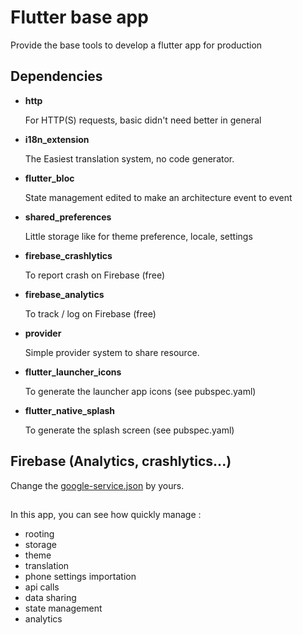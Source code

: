 # Flutter base app

Provide the base tools to develop a flutter app for production

## Dependencies

- **http**

  For HTTP(S) requests, basic  didn't need better in general
 
- **i18n_extension**

  The Easiest translation system, no code generator.

- **flutter_bloc**
 
  State management edited to make an architecture event to event

- **shared_preferences**
 
  Little storage like for theme preference, locale, settings

- **firebase_crashlytics**

  To report crash on Firebase (free)

- **firebase_analytics**

  To track / log on Firebase (free)

- **provider**
 
  Simple provider system to share resource.
  
- **flutter_launcher_icons**

  To generate the launcher app icons (see pubspec.yaml)
  
- **flutter_native_splash**

  To generate the splash screen (see pubspec.yaml)

## Firebase (Analytics, crashlytics...)

Change the [google-service.json](android/app/google-services.json) by yours.

## 

In this app, you can see how quickly manage :

- rooting
- storage
- theme
- translation
- phone settings importation
- api calls
- data sharing
- state management
- analytics
